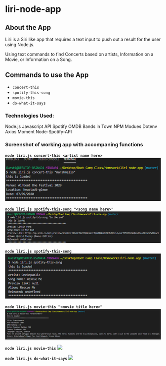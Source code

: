 # liri-node-app

## About the App

Liri is a Siri like app that requires a text input to push out a result for the user using Node.js.

Using text commands to find Concerts based on artists, Information on a Movie, or Information on a Song.

## Commands to use the App

* `concert-this`
* `spotify-this-song`
* `movie-this`
* `do-what-it-says`

### Technologies Used:

Node.js
Javascript
API
Spotify
OMDB
Bands in Town
NPM Modues
Dotenv
Axios
Moment
Node-Spotify-API

### Screenshot of working app with accompaning functions

**`node liri.js concert-this <artist name here>`**
![](/screenshots/concert.png)

**`node liri.js spotify-this-song "<song name here>"`**
![](/screenshots/song_with_title.png)

**`node liri.js spotify-this-song`**
![](/screenshots/song_without_title.png)

**`node liri.js movie-this "<movie title here>"`**
![](/screenshots/movie_with_title.png)

**`node liri.js movie-this`**
![](/screenshots/movie_without_title.png)

**`node liri.js do-what-it-says`**
![](/screenshots/prest_song.png)